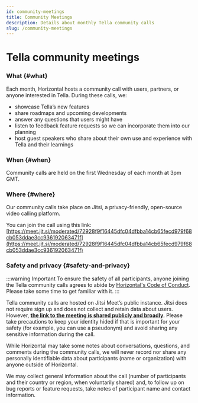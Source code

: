 ```yaml
---
id: community-meetings
title: Community Meetings
description: Details about monthly Tella community calls
slug: /community-meetings
---
```


# Tella community meetings

### What {#what}

Each month, Horizontal hosts a community call with users, partners, or anyone interested in Tella. During these calls, we:

-   showcase Tella’s new features
-   share roadmaps and upcoming developments
-   answer any questions that users might have
-   listen to feedback feature requests so we can incorporate them into our planning
-   host guest speakers who share about their own use and experience with Tella and their learnings

### When {#when}

Community calls are held on the first Wednesday of each month at 3pm GMT.



### Where {#where}

Our community calls take place on Jitsi, a privacy-friendly, open-source video calling platform.

You can join the call using this link: [https://meet.jit.si/moderated/72928f9f16445dfc04dfbba14cb65fecd979f68cb053ddae3cc936192063471f](https://meet.jit.si/moderated/72928f9f16445dfc04dfbba14cb65fecd979f68cb053ddae3cc936192063471f)

### Safety and privacy {#safety-and-privacy}

:::warning Important
To ensure the safety of all participants, anyone joining the Tella community calls agrees to abide by [Horizontal's Code of Conduct](https://horizontal-org.slite.com/app/docs/E33mV5cWaJhd8x/Horizontal-Code-of-Conduct). Please take some time to get familiar with it.
:::

Tella community calls are hosted on Jitsi Meet’s public instance. Jitsi does not require sign up and does not collect and retain data about users. However, <u>**the link to the meeting is shared publicly and broadly**</u>. Please take precautions to keep your identity hided if that is important for your safety (for example, you can use a pseudonym) and avoid sharing any sensitive information during the call.

While Horizontal may take some notes about conversations, questions, and comments during the community calls, we will never record nor share any personally identifiable data about participants (name or organization) with anyone outside of Horizontal.

We may collect general information about the call (number of participants and their country or region, when voluntarily shared) and, to follow up on bug reports or feature requests, take notes of participant name and contact information.